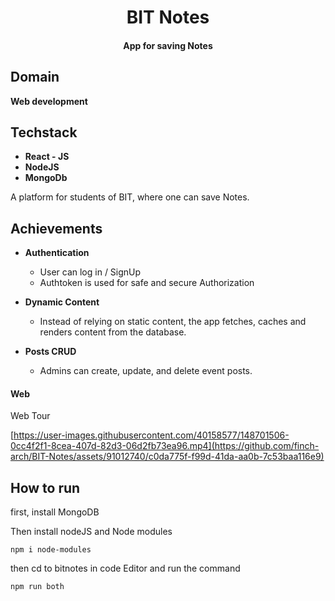 
<div align="center">
  <h1 align="center">
    BIT Notes
  </h1>
  
<h4 align="center">
  App for saving Notes
</h4>
</div>



## Domain
**Web development**

## Techstack
- **React - JS**
-  **NodeJS** 
-  **MongoDb**
  

A platform for students of BIT, where one can save Notes. 

## Achievements 

- **Authentication**
    - User can log in / SignUp
    - Authtoken is used for safe and secure Authorization
   
- **Dynamic Content**
    - Instead of relying on static content, the app fetches, caches and renders content from the database.
    
- **Posts CRUD**
    - Admins can create, update, and delete event posts.


#### Web 

Web Tour 



[https://user-images.githubusercontent.com/40158577/148701506-0cc4f2f1-8cea-407d-82d3-06d2fb73ea96.mp4](https://github.com/finch-arch/BIT-Notes/assets/91012740/c0da775f-f99d-41da-aa0b-7c53baa116e9)

## How to run


first, install MongoDB

Then install nodeJS and Node modules

```
npm i node-modules
```

then cd to bitnotes in code Editor and run the command

```
npm run both
```




